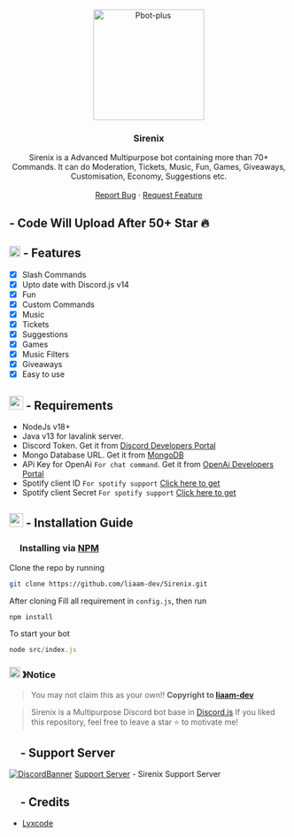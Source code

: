 <!-- PROJECT LOGO -->
<br />
<p align="center">
  <a href="https://github.com/liaam-dev/Sirenix">
    <img src="https://cdn.discordapp.com/attachments/1077710324590989312/1078275366306721893/Letter_s.png" alt="Pbot-plus" width="200" height="200">
  </a>

  <h3 align="center">Sirenix</h3>
  <p align="center">
    Sirenix is a Advanced Multipurpose bot containing more than 70+ Commands. It can do Moderation, Tickets, Music, Fun, Games, Giveaways, Customisation, Economy, Suggestions etc.
    <br />
    <br />
    <a href="https://github.com/liaam-dev/Sirenix/issues">Report Bug</a>
    ·
    <a href="https://github.com/liaam-dev/Sirenix/issues">Request Feature</a>
  </p>
</p>

## - Code Will Upload After 50+ Star 🔥

## <img src="https://cdn.discordapp.com/emojis/852881450667081728.gif" width="20px" height="20px"> - Features
- [x] Slash Commands 
- [x] Upto date with Discord.js v14
- [x] Fun
- [X] Custom Commands
- [x] Music
- [x] Tickets
- [x] Suggestions 
- [x] Games
- [x] Music Filters
- [x] Giveaways 
- [x] Easy to use

## <img src="https://cdn.discordapp.com/emojis/1009754836314628146.gif" width="25px" height="25px"> - Requirements
- NodeJs v18+
- Java v13 for lavalink server.
- Discord Token. Get it from [Discord Developers Portal](https://discord.com/developers/applications)
- Mongo Database URL. Get it from [MongoDB](https://cloud.mongodb.com/v2/635277bf9f5c7b5620db28a4#clusters)
- APi Key for OpenAi `For chat command`. Get it from [OpenAi Developers Portal](https://beta.openai.com/account/api-keys)
- Spotify client ID `For spotify support` [Click here to get](https://developer.spotify.com/dashboard/login)
- Spotify client Secret `For spotify support` [Click here to get](https://developer.spotify.com/dashboard/login)

## <img src="https://cdn.discordapp.com/emojis/814216203466965052.png" width="25px" height="25px"> - Installation Guide

### <img src="https://cdn.discordapp.com/emojis/1028680849195020308.png" width="15px" height="15px"> Installing via [NPM](https://www.npmjs.com/)
Clone the repo by running
```bash
git clone https://github.com/liaam-dev/Sirenix.git
```
After cloning Fill all requirement in `config.js`, then run

```bash
npm install
```
To start your bot 

```js
node src/index.js
```
### <img src="https://cdn.discordapp.com/emojis/1055803759831294013.png" width="20px" height="20px"> 》Notice
> You may not claim this as your own!! **Copyright to [liaam-dev](https://discord.com/users/755566952449310842)**

> Sirenix is a Multipurpose Discord bot base in [Discord.js](https://github.com/Discordjs/discordjs)
If you liked this repository, feel free to leave a star ⭐ to motivate me!

## <img src="https://cdn.discordapp.com/emojis/1036083490292244493.png" width="15px" height="15px"> - Support Server
[![DiscordBanner](https://invidget.switchblade.xyz/YGnvKTsDSe)](https://discord.gg/YGnvKTsDSe)
[Support Server](https://discord.gg/YGnvKTsDSe) - Sirenix Support Server

## <IMG SRC="https://cdn.discordapp.com/attachments/1078181915930136617/1078305677597999185/9870-credits_1.png" width="15px" height="15px"> - Credits

- [Lyxcode](https://www.youtube.com/c/lyxcode)
